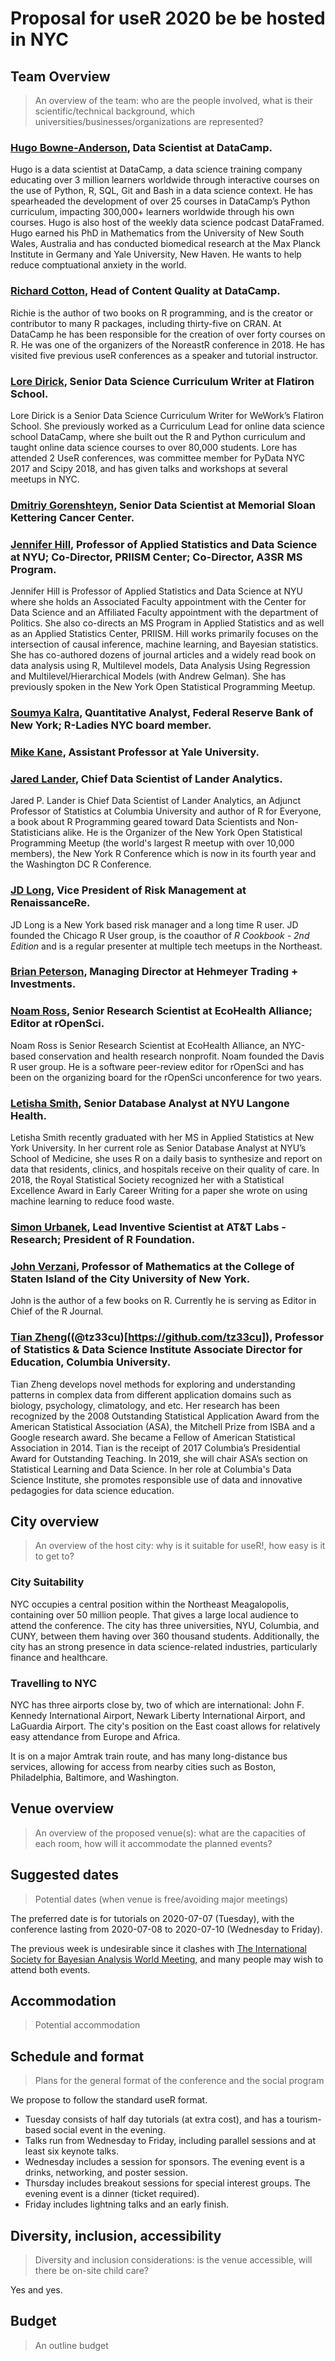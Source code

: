 # Proposal for useR 2020 be be hosted in NYC

## Team Overview

> An overview of the team: who are the people involved, what is their scientific/technical background, which universities/businesses/organizations are represented?

### [Hugo Bowne-Anderson](https://www.linkedin.com/in/hugo-bowne-anderson-045939a5), Data Scientist at DataCamp.

Hugo is a data scientist at DataCamp, a data science training company educating over 3 million learners worldwide through interactive courses on the use of Python, R, SQL, Git and Bash in a data science context. He has spearheaded the development of over 25 courses in DataCamp’s Python curriculum, impacting 300,000+ learners worldwide through his own courses. Hugo is also host of the weekly data science podcast DataFramed. Hugo earned his PhD in Mathematics from the University of New South Wales, Australia and has conducted biomedical research at the Max Planck Institute in Germany and Yale University, New Haven. He wants to help reduce comptuational anxiety in the world.

### [Richard Cotton](https://www.linkedin.com/in/richierocks), Head of Content Quality at DataCamp.

Richie is the author of two books on R programming, and is the creator or contributor to many R packages, including thirty-five on CRAN. At DataCamp he has been responsible for the creation of over forty courses on R. He was one of the organizers of the NoreastR conference in 2018. He has visited five previous useR conferences as a speaker and tutorial instructor.

### [Lore Dirick](https://www.linkedin.com/in/lore-dirick-b9066234), Senior Data Science Curriculum Writer at Flatiron School.

Lore Dirick is a Senior Data Science Curriculum Writer for WeWork’s Flatiron School. She previously worked as a Curriculum Lead for online data science school DataCamp, where she built out the R and Python curriculum and taught online data science courses to over 80,000 students. Lore has attended 2 UseR conferences, was committee member for PyData NYC 2017 and Scipy 2018, and has given talks and workshops at several meetups in NYC.

### [Dmitriy Gorenshteyn](https://www.linkedin.com/in/dimagor), Senior Data Scientist at Memorial Sloan Kettering Cancer Center.


### [Jennifer Hill](https://www.linkedin.com/in/jennifer-hill-0a419310), Professor of Applied Statistics and Data Science at NYU; Co-Director, PRIISM Center; Co-Director, A3SR MS Program.

Jennifer Hill is Professor of Applied Statistics and Data Science at NYU where she holds an Associated Faculty appointment with the Center for Data Science and an Affiliated Faculty appointment with the department of Politics.  She also co-directs an MS Program in Applied Statistics and as well as an Applied Statistics Center, PRIISM.  Hill works primarily focuses on the intersection of causal inference, machine learning, and Bayesian statistics.  She has co-authored dozens of journal articles and a widely read book on data analysis using R, Multilevel models, Data Analysis Using Regression and Multilevel/Hierarchical Models (with Andrew Gelman).  She has previously spoken in the New York Open Statistical Programming Meetup.

### [Soumya Kalra](https://www.linkedin.com/in/soumyakalra), Quantitative Analyst, Federal Reserve Bank of New York; R-Ladies NYC board member.


### [Mike Kane](https://www.linkedin.com/in/michael-kane-9766147), Assistant Professor at Yale University.


### [Jared Lander](https://www.linkedin.com/in/jaredlander), Chief Data Scientist of Lander Analytics.

Jared P. Lander is Chief Data Scientist of Lander Analytics, an Adjunct Professor of Statistics at Columbia University and author of R for Everyone, a book about R Programming geared toward Data Scientists and Non-Statisticians alike. He is the Organizer of the New York Open Statistical Programming Meetup (the world's largest R meetup with over 10,000 members), the New York R Conference which is now in its fourth year and the Washington DC R Conference.


### [JD Long](https://www.linkedin.com/in/jamesdlong), Vice President of Risk Management at RenaissanceRe.

JD Long is a New York based risk manager and a long time R user. JD founded the Chicago R User group, is the coauthor of _R Cookbook - 2nd Edition_ and is a regular presenter at multiple tech meetups in the Northeast.

### [Brian Peterson](https://www.linkedin.com/in/briangpeterson), Managing Director at Hehmeyer Trading + Investments.


### [Noam Ross](https://www.linkedin.com/in/noamross), Senior Research Scientist at EcoHealth Alliance; Editor at rOpenSci.

Noam Ross is Senior Research Scientist at EcoHealth Alliance, an NYC-based conservation and health research nonprofit.  Noam founded the Davis R user group. He is a software peer-review editor for rOpenSci and has been on the organizing board for the rOpenSci unconference for two years.

### [Letisha Smith](https://www.linkedin.com/in/letishas), Senior Database Analyst at NYU Langone Health.
Letisha Smith recently graduated with her MS in Applied Statistics at New York University. In her current role as Senior Database Analyst at NYU’s School of Medicine, she uses R on a daily basis to synthesize and report on data that residents, clinics, and hospitals receive on their quality of care. In 2018, the Royal Statistical Society recognized her with a Statistical Excellence Award in Early Career Writing for a paper she wrote on using machine learning to reduce food waste.

### [Simon Urbanek](https://www.linkedin.com/in/simon-urbanek-08b973106), Lead Inventive Scientist at AT&T Labs - Research; President of R Foundation.


### [John Verzani](https://www.linkedin.com/in/jjohn-verzani-12a8997), Professor of  Mathematics at the College of Staten Island of the City University of New York.

John is the author of a few books on R. Currently he is serving as Editor in Chief of the R Journal.

### [Tian Zheng](http://www.stat.columbia.edu/~tzheng/)((@tz33cu)[https://github.com/tz33cu]), Professor of Statistics & Data Science Institute Associate Director for Education, Columbia University.

Tian Zheng develops novel methods for exploring and understanding patterns in complex data from different application domains such as biology, psychology, climatology, and etc. Her research has been recognized by the 2008 Outstanding Statistical Application Award from the American Statistical Association (ASA), the Mitchell Prize from ISBA and a Google research award. She became a Fellow of American Statistical Association in 2014. Tian is the receipt of 2017 Columbia’s Presidential Award for Outstanding Teaching. In 2019, she will chair ASA’s section on Statistical Learning and Data Science. In her role at Columbia's Data Science Institute, she promotes responsible use of data and innovative pedagogies for data science education.


## City overview

> An overview of the host city: why is it suitable for useR!, how easy is it to get to?

### City Suitability

NYC occupies a central position within the Northeast Meagalopolis, containing over 50 million people. That gives a large local audience to attend the conference. The city has three universities, NYU, Columbia, and CUNY, between them having over 360 thousand students. Additionally, the city has an strong presence in data science-related industries, particularly finance and healthcare.

### Travelling to NYC

NYC has three airports close by, two of which are international: John F. Kennedy International Airport, Newark Liberty International Airport, and LaGuardia Airport. The city's position on the East coast allows for relatively easy attendance from Europe and Africa.

It is on a major Amtrak train route, and has many long-distance bus services, allowing for access from nearby cities such as Boston, Philadelphia, Baltimore, and Washington.


## Venue overview

> An overview of the proposed venue(s): what are the capacities of each room, how will it accommodate the planned events?



## Suggested dates

> Potential dates (when venue is free/avoiding major meetings)

The preferred date is for tutorials on 2020-07-07 (Tuesday), with the conference lasting from 2020-07-08 to 2020-07-10 (Wednesday to Friday).

The previous week is undesirable since it clashes with [The International Society for Bayesian Analysis World Meeting](https://bayesian.org/events/world-meetings), and many people may wish to attend both events.

## Accommodation

> Potential accommodation



## Schedule and format

> Plans for the general format of the conference and the social program

We propose to follow the standard useR format.

- Tuesday consists of half day tutorials (at extra cost), and has a tourism-based social event in the evening.
- Talks run from Wednesday to Friday, including parallel sessions and at least six keynote talks.
- Wednesday includes a session for sponsors. The evening event is a drinks, networking, and poster session.
- Thursday includes breakout sessions for special interest groups. The evening event is a dinner (ticket required).
- Friday includes lightning talks and an early finish.


## Diversity, inclusion, accessibility

> Diversity and inclusion considerations: is the venue accessible, will there be on-site child care?

Yes and yes.


## Budget

> An outline budget

